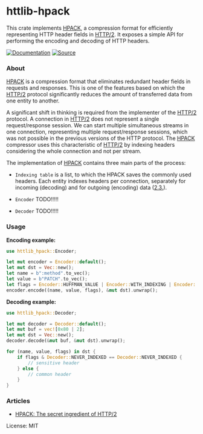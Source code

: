 # httlib-hpack

This crate implements [HPACK], a compression format for efficiently
representing HTTP header fields in [HTTP/2]. It exposes a simple API for
performing the encoding and decoding of HTTP headers.

[![Documentation](https://img.shields.io/badge/-Documentation-blue?style=for-the-badge&logo=Rust)](https://docs.rs/httlib-hpack)
[![Source](https://img.shields.io/badge/-Source-lightgrey?style=for-the-badge&logo=GitHub)](https://github.com/xpepermint/httlib-rs/tree/main/hpack)

### About

[HPACK] is a compression format that eliminates redundant header fields in
requests and responses. This is one of the features based on which the
[HTTP/2] protocol significantly reduces the amount of transferred data from
one entity to another.

A significant shift in thinking is required from the implementer of the
[HTTP/2] protocol. A connection in [HTTP/2] does not represent a single
request/response session. We can start multiple simultaneous streams in one
connection, representing multiple request/response sessions, which was not
possible in the previous versions of the HTTP protocol. The [HPACK]
compressor uses this characteristic of [HTTP/2] by indexing headers
considering the whole connection and not per stream.

The implementation of [HPACK] contains three main parts of the process:

* `Indexing table` is a list, to which the HPACK saves the commonly used
headers. Each entity indexes headers per connection, separately for incoming
(decoding) and for outgoing (encoding) data ([2.3.]).

* `Encoder` TODO!!!!!

* `Decoder` TODO!!!!!

### Usage

**Encoding example:**

```rust
use httlib_hpack::Encoder;

let mut encoder = Encoder::default();
let mut dst = Vec::new();
let name = b":method".to_vec();
let value = b"PATCH".to_vec();
let flags = Encoder::HUFFMAN_VALUE | Encoder::WITH_INDEXING | Encoder::BEST_FORMAT;
encoder.encode((name, value, flags), &mut dst).unwrap();
```

**Decoding example:**

```rust
use httlib_hpack::Decoder;

let mut decoder = Decoder::default();
let mut buf = vec![0x80 | 2];
let mut dst = Vec::new();
decoder.decode(&mut buf, &mut dst).unwrap();

for (name, value, flags) in dst {
    if flags & Decoder::NEVER_INDEXED == Decoder::NEVER_INDEXED {
        // sensitive header
    } else {
        // common header
    }
}
```

### Articles

* [HPACK: The secret ingredient of HTTP/2](TODO)

[HPACK]: https://tools.ietf.org/html/rfc7541
[HTTP/2]: https://tools.ietf.org/html/rfc7540
[2.3.]: https://tools.ietf.org/html/rfc7541#section-2.3

License: MIT
